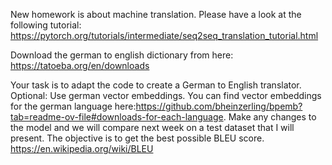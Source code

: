 New homework is about machine translation.
Please have a look at the following tutorial:
https://pytorch.org/tutorials/intermediate/seq2seq_translation_tutorial.html

Download the german to english dictionary from here:
https://tatoeba.org/en/downloads

Your task is to adapt the code to create a German to English translator. 
Optional:  Use german vector embeddings.
You can find vector embeddings for the german language here:https://github.com/bheinzerling/bpemb?tab=readme-ov-file#downloads-for-each-language. 
Make any changes to the model and we will compare next week on a test dataset that I will present. 
The objective is to get the best possible BLEU score.
https://en.wikipedia.org/wiki/BLEU

